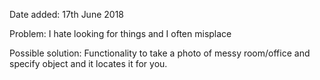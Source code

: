 Date added: 17th June 2018

Problem: I hate looking for things and I often misplace

Possible solution: Functionality to take a photo of messy room/office and specify object and it locates it for you.